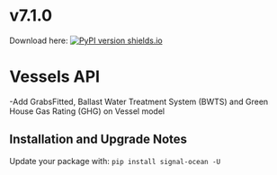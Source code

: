 # v7.1.0
Download here: [![PyPI version shields.io](https://img.shields.io/pypi/v/signal-ocean.svg)](https://pypi.python.org/pypi/signal-ocean/)

# Vessels API

-Add GrabsFitted, Ballast Water Treatment System (BWTS) and Green House Gas Rating (GHG) on Vessel model

## Installation and Upgrade Notes
Update your package with: `pip install signal-ocean -U`
